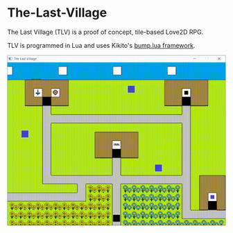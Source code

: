 # The-Last-Village
The Last Village (TLV) is a proof of concept, tile-based Love2D RPG.

TLV is programmed in Lua and uses Kikito's [bump.lua framework](https://github.com/kikito/bump.lua).

![simpledemo](https://raw.githubusercontent.com/AndrewDiMola/The-Last-Village/master/images/The%20Last%20Village%20Demo.gif)
